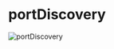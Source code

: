 # portDiscovery
![portDiscovery](https://user-images.githubusercontent.com/98988642/177617496-3ed22947-f0c8-4fef-9f5f-511d5cd3aa54.png)

